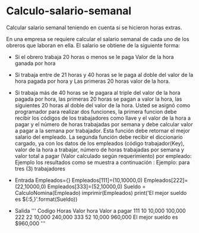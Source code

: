# Calculo-salario-semanal
Calcular salario semanal teniendo en cuenta si se hicieron horas extras.

En una empresa se requiere calcular el salario semanal de cada uno de los obreros que
laboran en ella. El salario se obtiene de la siguiente forma:
- Si el obrero trabaja 20 horas o menos se le paga Valor de la hora ganada por hora
- Si trabaja entre de 21 horas y 40 horas se le paga al doble del valor de la hora
pagada por hora y Las primeras 20 horas valor de la hora.
- Si trabaja más de 40 horas se le pagara al triple del valor de la hora pagada por
hora, las primeras 20 horas se pagan a valor la hora, las siguientes 20 horas al
doble del valor de la hora.
Usted se asignó como programador para realizar dos funciones, la primera funcion debe
recibir los códigos de los trabajadores como llave y el valor de la hora a pagar y el número
de horas trabajadas por semana y debe calcular valor a pagar a la semana por trabajador.
Esta función debe retornar el mejor salario del empleado.
La segunda función debe recibir el diccionario cargado, ya con los datos de los empleados
(código trabajador(Key), valor de la hora a trabajar, número de horas trabajadas por
semana y valor total a pagar (Valor calculado según requerimiento) por empleado:
Ejemplo los resultados como se muestra a continuación :
Ejemplo: para tres (3) trabajadores 
- Entrada
Empleados={}
Empleados[111]=(10,10000,0)
Empleados[222]=(22,10000,0)
Empleados[333]=(52,10000,0)
Sueldo = CalculoNomina(Empleado)
imprimir(Empleados)
print('El mejor sueldo es ${:5,}'.format(Sueldo))

- Salida
'''
Codigo  Horas   Valor hora  Valor a pagar
111      10       10,000      100,000
222      22       10,000      240,000
333      52       10,000      960,000
El mejor sueldo es $960,000
'''
